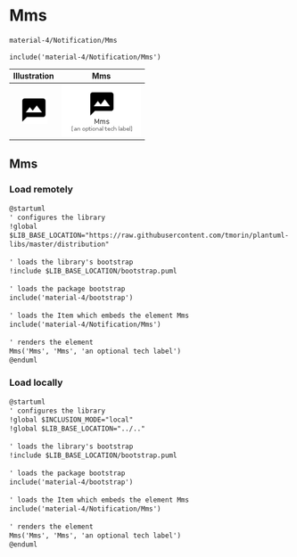 # Mms


```text
material-4/Notification/Mms
```

```text
include('material-4/Notification/Mms')
```



| Illustration | Mms |
| :---: | :---: |
| ![illustration for Illustration](../../material-4/Notification/Mms.png) | ![illustration for Mms](../../material-4/Notification/Mms.Local.png) |




## Mms

### Load remotely
```plantuml
@startuml
' configures the library
!global $LIB_BASE_LOCATION="https://raw.githubusercontent.com/tmorin/plantuml-libs/master/distribution"

' loads the library's bootstrap
!include $LIB_BASE_LOCATION/bootstrap.puml

' loads the package bootstrap
include('material-4/bootstrap')

' loads the Item which embeds the element Mms
include('material-4/Notification/Mms')

' renders the element
Mms('Mms', 'Mms', 'an optional tech label')
@enduml
```

### Load locally
```plantuml
@startuml
' configures the library
!global $INCLUSION_MODE="local"
!global $LIB_BASE_LOCATION="../.."

' loads the library's bootstrap
!include $LIB_BASE_LOCATION/bootstrap.puml

' loads the package bootstrap
include('material-4/bootstrap')

' loads the Item which embeds the element Mms
include('material-4/Notification/Mms')

' renders the element
Mms('Mms', 'Mms', 'an optional tech label')
@enduml
```

